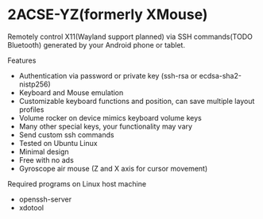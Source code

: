 2ACSE-YZ(formerly XMouse)
======

Remotely control X11(Wayland support planned) via SSH commands(TODO Bluetooth) generated by your Android phone or tablet.

Features
- Authentication via password or private key (ssh-rsa or ecdsa-sha2-nistp256)
- Keyboard and Mouse emulation
- Customizable keyboard functions and position, can save multiple layout profiles
- Volume rocker on device mimics keyboard volume keys
- Many other special keys, your functionality may vary
- Send custom ssh commands
- Tested on Ubuntu Linux
- Minimal design
- Free with no ads
- Gyroscope air mouse (Z and X axis for cursor movement)

Required programs on Linux host machine
- openssh-server
- xdotool

